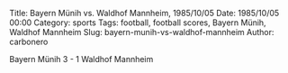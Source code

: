 Title: Bayern Münih vs. Waldhof Mannheim, 1985/10/05
Date: 1985/10/05 00:00
Category: sports
Tags: football, football scores, Bayern Münih, Waldhof Mannheim
Slug: bayern-munih-vs-waldhof-mannheim
Author: carbonero


Bayern Münih 3 - 1 Waldhof Mannheim
